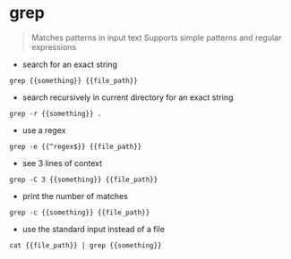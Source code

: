 # grep

> Matches patterns in input text
> Supports simple patterns and regular expressions

- search for an exact string
 
`grep {{something}} {{file_path}}`

- search recursively in current directory for an exact string

`grep -r {{something}} .`

- use a regex

`grep -e {{^regex$}} {{file_path}}`

- see 3 lines of context

`grep -C 3 {{something}} {{file_path}}`

- print the number of matches

`grep -c {{something}} {{file_path}}`

- use the standard input instead of a file

`cat {{file_path}} | grep {{something}}`
